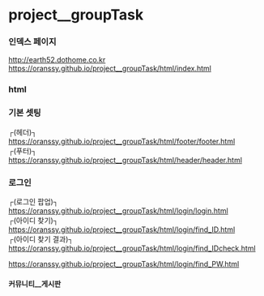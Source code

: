 # project__groupTask     

### 인덱스 페이지       
http://earth52.dothome.co.kr      
https://oranssy.github.io/project__groupTask/html/index.html      


### html      

### 기본 셋팅   
┌(헤더)┐     
https://oranssy.github.io/project__groupTask/html/footer/footer.html       
┌(푸터)┐     
https://oranssy.github.io/project__groupTask/html/header/header.html       

### 로그인     
┌(로그인 팝업)┐     
https://oranssy.github.io/project__groupTask/html/login/login.html       
┌(아이디 찾기)┐      
https://oranssy.github.io/project__groupTask/html/login/find_ID.html         
┌(아이디 찾기 결과)┐
https://oranssy.github.io/project__groupTask/html/login/find_IDcheck.html         

https://oranssy.github.io/project__groupTask/html/login/find_PW.html         


#### 커뮤니티__게시판     
